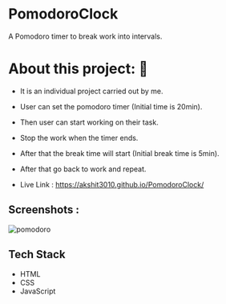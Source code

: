 # PomodoroClock
A Pomodoro timer to break work into intervals.

# About this project: 🙌

* It is an individual project carried out by me.

* User can set the pomodoro timer (Initial time is 20min).

* Then user can start working on their task.

* Stop the work when the timer ends.

* After that the break time will start (Initial break time is 5min).

* After that go back to work and repeat.

* Live Link : https://akshit3010.github.io/PomodoroClock/

## Screenshots :

![pomodoro](https://user-images.githubusercontent.com/56001279/171815358-d35d7c74-cc01-42b8-a08d-5e19be01022e.png)


## Tech Stack

* HTML
* CSS
* JavaScript

